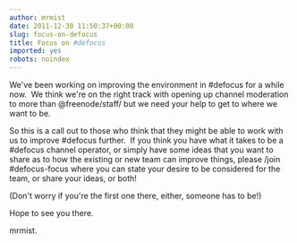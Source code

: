 ```yaml
---
author: mrmist
date: 2011-12-30 11:50:37+00:00
slug: focus-on-defocus
title: Focus on #defocus
imported: yes
robots: noindex
---
```

We've been working on improving the environment in #defocus for a while now.  We think we're on the right track with opening up channel moderation to more than @freenode/staff/ but we need your help to get to where we want to be.

So this is a call out to those who think that they might be able to work with us to improve #defocus further.  If you think you have what it takes to be a #defocus channel operator, or simply have some ideas that you want to share as to how the existing or new team can improve things, please /join #defocus-focus where you can state your desire to be considered for the team, or share your ideas, or both!

(Don't worry if you're the first one there, either, someone has to be!)

Hope to see you there.

mrmist.
